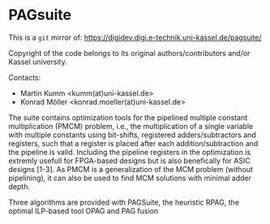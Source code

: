 # PAGsuite

This is a `git` mirror of:
https://digidev.digi.e-technik.uni-kassel.de/pagsuite/

Copyright of the code belongs to its original authors/contributors and/or Kassel university.

Contacts:
 - Martin Kumm <kumm(at)uni-kassel.de>
 - Konrad Möller <konrad.moeller(at)uni-kassel.de> 

The suite contains optimization tools for the pipelined multiple constant multiplication (PMCM) problem, i.e., the multiplication of a single variable with multiple constants using bit-shifts, registered adders/subtractors and registers, such that a register is placed after each addition/subtraction and the pipeline is valid. Including the pipeline registers in the optimization is extremly usefull for FPGA-based designs but is also benefically for ASIC designs [1-3]. As PMCM is a generalization of the MCM problem (without pipelining), it can also be used to find MCM solutions with minimal adder depth. 

Three algorithms are provided with PAGSuite, the heuristic RPAG, the optimal ILP-based tool OPAG and PAG fusion
